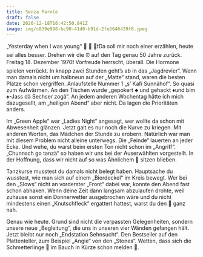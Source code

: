 ```yaml
---
title: Senza Parole
draft: false
date: 2020-12-18T16:42:50.841Z
image: img/c839e998-bc90-41d0-b91d-2fe5646439f8.jpeg
---
```

„Yesterday when I was young“ 🤭 🙈 🤫❗️Da soll mir noch einer erzählen, heute sei alles besser. Drehen wir die ⏰ auf den Tag genau 50 Jahre zurück. Freitag 18. Dezember 1970❗️ Vorfreude herrscht, überall. Die Hormone spielen verrückt. In knapp zwei Stunden geht’s ab in das „Jagdrevier“. Wenn man damals nicht um halbneun auf der „Matte“ stand, waren die besten Plätze  schon vergriffen. Anlaufstelle Nummer 1 „s’ Kafi Sunnähof“. So quasi zum Aufwärmen. An den Tischen wurde „gepokert ♣️ und gehackt ♦️und bim ♠️-Jass dä Sechser zogä“. An jedem anderen Wochentag hätte ich mich dazugesellt, am „heiligen Abend“ aber nicht. Da lagen die Prioritäten anders. 

Im „Green Apple“ war „Ladies Night“ angesagt, wer wollte da schon mit Abwesenheit glänzen. Jetzt galt es nur noch die Kurve zu kriegen. Mit anderen Worten, das Mädchen der Stunde zu erobern. Natürlich war man mit diesem Problem nicht alleine unterwegs. Die „Feinde“ lauerten an jeder Ecke. Und wehe, du warst beim ersten Ton nicht schon im „Angriff“. „Chunnsch go tanzä“ so haben wir uns bei der Auserwählten vorgestellt. In der Hoffnung, dass wir nicht auf so was Ähnlichem 🧺 sitzen blieben.

Tanzkurse musstest du damals nicht belegt haben. Hauptsache du wusstest, wie man sich auf einem „Bierdeckel“ im Kreis bewegt. Wer bei den „Slows“ nicht an vorderster „Front“ dabei war, konnte den Abend fast schon abhaken. Wenn deine Zeit dann langsam abzulaufen drohte, weil zuhause sonst ein Donnerwetter ausgebrochen wäre und du nicht mindestens einen „Knutschfleck“ ergattert hattest, warst du den 🥲 ganz nah.

Genau wie heute. Grund sind nicht die verpassten Gelegenheiten, sondern unsere neue „Begleitung“, die uns in unseren vier Wänden gefangen hält. Jetzt bleibt nur noch „Endstation Sehnsucht“.  Den Bestseller auf den Plattenteller, zum Beispiel „Angie“ von den „Stones“. Wetten, dass sich die Schmetterlinge 🦋 im Bauch in Kürze schon melden 🙈.